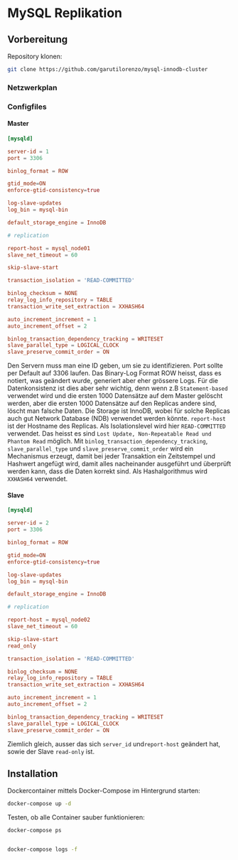 # MySQL Replikation

## Vorbereitung

Repository klonen:

```bash
git clone https://github.com/garutilorenzo/mysql-innodb-cluster
```

### Netzwerkplan

### Configfiles

#### Master

```conf
[mysqld]

server-id = 1
port = 3306

binlog_format = ROW

gtid_mode=ON
enforce-gtid-consistency=true

log-slave-updates
log_bin = mysql-bin

default_storage_engine = InnoDB

# replication

report-host = mysql_node01
slave_net_timeout = 60

skip-slave-start

transaction_isolation = 'READ-COMMITTED'

binlog_checksum = NONE
relay_log_info_repository = TABLE
transaction_write_set_extraction = XXHASH64

auto_increment_increment = 1
auto_increment_offset = 2

binlog_transaction_dependency_tracking = WRITESET 
slave_parallel_type = LOGICAL_CLOCK
slave_preserve_commit_order = ON
```

Den Servern muss man eine ID geben, um sie zu identifizieren. Port sollte per Default auf 3306 laufen. Das Binary-Log Format ROW heisst, dass es notiert, was geändert wurde, generiert aber eher grössere Logs. Für die Datenkonsistenz ist dies aber sehr wichtig, denn wenn z.B ```Statement-based``` verwendet wird und die ersten 1000 Datensätze auf dem Master gelöscht werden, aber die ersten 1000 Datensätze auf den Replicas andere sind, löscht man falsche Daten. Die Storage ist InnoDB, wobei für solche Replicas auch gut Network Database (NDB) verwendet werden könnte. ```report-host``` ist der Hostname des Replicas. Als Isolationslevel wird hier ```READ-COMMITTED``` verwendet. Das heisst es sind ```Lost Update, Non-Repeatable Read und Phantom Read``` möglich. Mit ```binlog_transaction_dependency_tracking```, ```slave_parallel_type``` und ```slave_preserve_commit_order``` wird ein Mechanismus erzeugt, damit bei jeder Transaktion ein Zeitstempel und Hashwert angefügt wird, damit alles nacheinander ausgeführt und überprüft werden kann, dass die Daten korrekt sind. Als Hashalgorithmus wird ```XXHASH64``` verwendet.

#### Slave

```conf
[mysqld]

server-id = 2
port = 3306

binlog_format = ROW

gtid_mode=ON
enforce-gtid-consistency=true

log-slave-updates
log_bin = mysql-bin

default_storage_engine = InnoDB

# replication

report-host = mysql_node02
slave_net_timeout = 60

skip-slave-start
read_only

transaction_isolation = 'READ-COMMITTED'

binlog_checksum = NONE
relay_log_info_repository = TABLE
transaction_write_set_extraction = XXHASH64

auto_increment_increment = 1
auto_increment_offset = 2

binlog_transaction_dependency_tracking = WRITESET
slave_parallel_type = LOGICAL_CLOCK
slave_preserve_commit_order = ON
```

Ziemlich gleich, ausser das sich ```server_id``` und```report-host``` geändert hat, sowie der Slave ```read-only``` ist.

## Installation

Dockercontainer mittels Docker-Compose im Hintergrund starten:

```bash
docker-compose up -d
```

Testen, ob alle Container sauber funktionieren:

```bash
docker-compose ps
```

```output

```

```bash
docker-compose logs -f
```

```output

```
